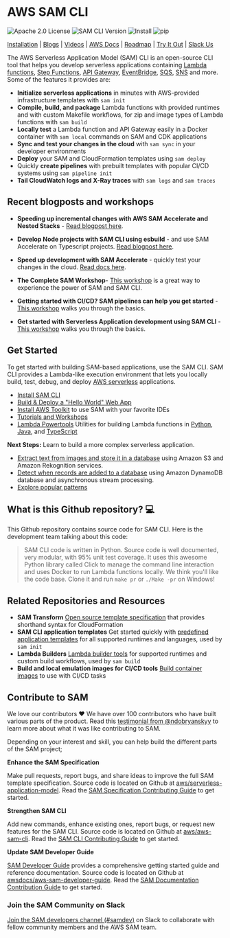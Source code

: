<p align="center">
</p>

# AWS SAM CLI

![Apache 2.0 License](https://img.shields.io/github/license/aws/aws-sam-cli)
![SAM CLI Version](https://img.shields.io/github/release/aws/aws-sam-cli.svg?label=CLI%20Version)
![Install](https://img.shields.io/badge/brew-aws--sam--cli-orange)
![pip](https://img.shields.io/badge/pip-aws--sam--cli-9cf)

[Installation](https://docs.aws.amazon.com/serverless-application-model/latest/developerguide/serverless-sam-cli-install.html) | [Blogs](https://serverlessland.com/blog?tag=AWS%20SAM) | [Videos](https://serverlessland.com/video?tag=AWS%20SAM) | [AWS Docs](https://docs.aws.amazon.com/serverless-application-model/latest/developerguide/what-is-sam.html) | [Roadmap](https://github.com/aws/aws-sam-cli/wiki/SAM-CLI-Roadmap) | [Try It Out](https://s12d.com/jKo46elk) | [Slack Us](https://join.slack.com/t/awsdevelopers/shared_invite/zt-yryddays-C9fkWrmguDv0h2EEDzCqvw)

The AWS Serverless Application Model (SAM) CLI is an open-source CLI tool that helps you develop serverless applications containing [Lambda functions](https://aws.amazon.com/lambda/), [Step Functions](https://aws.amazon.com/step-functions/), [API Gateway](https://aws.amazon.com/api-gateway/), [EventBridge](https://aws.amazon.com/eventbridge/), [SQS](https://aws.amazon.com/sqs/), [SNS](https://aws.amazon.com/sns/) and more. Some of the features it provides are:
- **Initialize serverless applications** in minutes with AWS-provided infrastructure templates with `sam init`
- **Compile, build, and package** Lambda functions with provided runtimes and with custom Makefile workflows, for zip and image types of Lambda functions with `sam build`
- **Locally test** a Lambda function and API Gateway easily in a Docker container with `sam local` commands on SAM and CDK applications
- **Sync and test your changes in the cloud** with `sam sync` in your developer environments
- **Deploy** your SAM and CloudFormation templates using `sam deploy`
- Quickly **create pipelines** with prebuilt templates with popular CI/CD systems using `sam pipeline init`
- **Tail CloudWatch logs and X-Ray traces** with `sam logs` and `sam traces`


## Recent blogposts and workshops

* **Speeding up incremental changes with AWS SAM Accelerate and Nested Stacks** - [Read blogpost here](https://s12d.com/wt1ajjwB).

* **Develop Node projects with SAM CLI using esbuild** - and use SAM Accelerate on Typescript projects. [Read blogpost here](https://s12d.com/5Aa6u0o7).

* **Speed up development with SAM Accelerate** - quickly test your changes in the cloud. [Read docs here](https://docs.aws.amazon.com/serverless-application-model/latest/developerguide/accelerate.html).

* **The Complete SAM Workshop**- [This workshop](https://s12d.com/jKo46elk) is a great way to experience the power of SAM and SAM CLI.

* **Getting started with CI/CD? SAM pipelines can help you get started** - [This workshop](https://s12d.com/_JQ48d5T) walks you through the basics.

* **Get started with Serverless Application development using SAM CLI** - [This workshop](https://s12d.com/Tq9ZE-Br) walks you through the basics.


## Get Started

To get started with building SAM-based applications, use the SAM CLI. SAM CLI provides a Lambda-like execution 
environment that lets you locally build, test, debug, and deploy [AWS serverless](https://aws.amazon.com/serverless/) applications.

* [Install SAM CLI](https://docs.aws.amazon.com/serverless-application-model/latest/developerguide/serverless-sam-cli-install.html)
* [Build & Deploy a "Hello World" Web App](https://docs.aws.amazon.com/serverless-application-model/latest/developerguide/serverless-quick-start.html)
* [Install AWS Toolkit](https://aws.amazon.com/getting-started/tools-sdks/#IDE_and_IDE_Toolkits) to use SAM with your favorite IDEs
* [Tutorials and Workshops](https://serverlessland.com/learn)
* [Lambda Powertools](https://aws.amazon.com/blogs/opensource/simplifying-serverless-best-practices-with-lambda-powertools/) Utilities for building Lambda functions in [Python](https://awslabs.github.io/aws-lambda-powertools-python/latest/), [Java](https://github.com/awslabs/aws-lambda-powertools-java), and [TypeScript](https://github.com/awslabs/aws-lambda-powertools-typescript)


**Next Steps:** Learn to build a more complex serverless application.
* [Extract text from images and store it in a database](https://docs.aws.amazon.com/serverless-application-model/latest/developerguide/serverless-example-s3.html) using Amazon S3 and Amazon Rekognition services.
* [Detect when records are added to a database](https://docs.aws.amazon.com/serverless-application-model/latest/developerguide/serverless-example-ddb.html) using Amazon DynamoDB database and asynchronous stream processing.
* [Explore popular patterns](https://serverlessland.com/patterns)


## What is this Github repository? 💻

This Github repository contains source code for SAM CLI. Here is the development team talking about this code:

> SAM CLI code is written in Python. Source code is well documented, very modular, with 95% unit test coverage. 
It uses this awesome Python library called Click to manage the command line interaction and uses Docker to run Lambda functions locally.
We think you'll like the code base. Clone it and run `make pr` or `./Make -pr` on Windows!


## Related Repositories and Resources

+ **SAM Transform** [Open source template specification](https://github.com/aws/serverless-application-model/) that provides shorthand syntax for CloudFormation
+ **SAM CLI application templates** Get started quickly with [predefined application templates](https://github.com/aws/aws-sam-cli-app-templates/blob/master/README.md) for all supported runtimes and languages, used by `sam init`
+ **Lambda Builders** [Lambda builder tools](https://github.com/aws/aws-lambda-builders) for supported runtimes and custom build workflows, used by `sam build`
+ **Build and local emulation images for CI/CD tools** [Build container images](https://gallery.ecr.aws/sam/) to use with CI/CD tasks 


## Contribute to SAM

We love our contributors ❤️ We have over 100 contributors who have built various parts of the product. 
Read this [testimonial from @ndobryanskyy](https://www.lohika.com/aws-sam-my-exciting-first-open-source-experience/) to learn
more about what it was like contributing to SAM. 

Depending on your interest and skill, you can help build the different parts of the SAM project;

**Enhance the SAM Specification**

Make pull requests, report bugs, and share ideas to improve the full SAM template specification.
Source code is located on Github at [aws/serverless-application-model](https://github.com/aws/serverless-application-model).
Read the [SAM Specification Contributing Guide](https://github.com/aws/serverless-application-model/blob/master/CONTRIBUTING.md)
to get started.
    
**Strengthen SAM CLI**

Add new commands, enhance existing ones, report bugs, or request new features for the SAM CLI.
Source code is located on Github at [aws/aws-sam-cli](https://github.com/aws/aws-sam-cli). Read the [SAM CLI Contributing Guide](https://github.com/aws/aws-sam-cli/blob/develop/CONTRIBUTING.md) to
get started. 

**Update SAM Developer Guide**

[SAM Developer Guide](https://docs.aws.amazon.com/serverless-application-model/latest/developerguide/index.html) provides a comprehensive getting started guide and reference documentation.
Source code is located on Github at [awsdocs/aws-sam-developer-guide](https://github.com/awsdocs/aws-sam-developer-guide).
Read the [SAM Documentation Contribution Guide](https://github.com/awsdocs/aws-sam-developer-guide/blob/master/CONTRIBUTING.md) to get
started. 


### Join the SAM Community on Slack

[Join the SAM developers channel (#samdev)](https://join.slack.com/t/awsdevelopers/shared_invite/zt-yryddays-C9fkWrmguDv0h2EEDzCqvw) on Slack to collaborate with fellow community members and the AWS SAM team.
